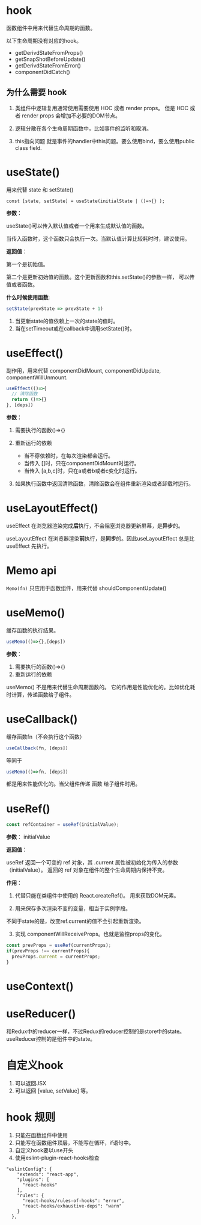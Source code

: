 # hook
函数组件中用来代替生命周期的函数。

以下生命周期没有对应的hook。

- getDerivdStateFromProps()
- getSnapShotBeforeUpdate()
- getDerivdStateFromError()
- componentDidCatch()

## 为什么需要 hook

1. 类组件中逻辑复用通常使用需要使用 HOC 或者 render props。
但是  HOC 或者 render props 会增加不必要的DOM节点。

2. 逻辑分散在各个生命周期函数中，比如事件的监听和取消。

3. this指向问题
就是事件的handler中this问题。要么使用bind，要么使用public class field.

# useState()

用来代替 state 和 setState()

```
const [state, setState] = useState(initialState | ()=>{} );
```

**参数**：

useState()可以传入默认值或者一个用来生成默认值的函数。

当传入函数时，这个函数只会执行一次。当默认值计算比较耗时时，建议使用。

**返回值**：

第一个是初始值。

第二个是更新初始值的函数。这个更新函数和this.setState()的参数一样，
可以传值或者函数。

**什么时候使用函数**:
```js
setState(prevState => prevState + 1)
```
1. 当更新state的值依赖上一次的state的值时。
2. 当在setTimeout或在callback中调用setState()时。


# useEffect()

副作用，用来代替 componentDidMount, componentDidUpdate, componentWillUnmount.

```jsx
useEffect(()=>{
  // 清除函数
  return ()=>{}
}, [deps])
```

**参数**：
1. 需要执行的函数()=>{}
2. 重新运行的依赖
   
   - 当不穿依赖时，在每次渲染都会运行。
   - 当传入 []时，只在componentDidMount时运行。
   - 当传入 [a,b,c]时，只在a或者b或者c变化时运行。

3. 如果执行函数中返回清除函数，清除函数会在组件重新渲染或者卸载时运行。 

# useLayoutEffect()

useEffect 在浏览器渲染完成**后**执行，不会阻塞浏览器更新屏幕，是**异步**的。

useLayoutEffect 在浏览器渲染**前**执行，是**同步**的。因此useLayoutEffect 总是比 useEffect 先执行。


# Memo api

```Memo(fn)```
只应用于函数组件，用来代替 shouldComponentUpdate()

# useMemo()
缓存函数的执行结果。
```jsx
useMemo(()=>{},[deps])
```
**参数**：
1. 需要执行的函数()=>{}
2. 重新运行的依赖

useMemo() 不是用来代替生命周期函数的。
它的作用是性能优化的。比如优化耗时计算，传递函数给子组件。

# useCallback()
缓存函数fn（不会执行这个函数）

```jsx
useCallback(fn, [deps])
```
等同于
```jsx
useMemo(()=>fn, [deps])
```
都是用来性能优化的。当父组件传递 函数 给子组件时用。

# useRef()
```jsx
const refContainer = useRef(initialValue);
```
**参数**：
initialValue

**返回值**：

useRef 返回一个可变的 ref 对象，其 .current 属性被初始化为传入的参数（initialValue）。
返回的 ref 对象在组件的整个生命周期内保持不变。

**作用**：
1. 代替只能在类组件中使用的 React.createRef()。
 用来获取DOM元素。
 
2. 用来保存多次渲染不变的变量，相当于实例字段。

不同于state的是，改变ref.current的值不会引起重新渲染。

3. 实现 componentWillReceiveProps。也就是监控props的变化。

```jsx
const prevProps = useRef(currentProps);
if(prevProps !== currentProps){
  prevProps.current = currentProps;
}
```

# useContext()

# useReducer()
和Redux中的reducer一样，不过Redux的reducer控制的是store中的state。
useReducer控制的是组件中的state。

# 自定义hook
1. 可以返回JSX
2. 可以返回 [value, setValue] 等。

# hook 规则
1. 只能在函数组件中使用
2. 只能写在函数组件顶层，不能写在循环，if语句中。
3. 自定义hook要以use开头
4. 使用eslint-plugin-react-hooks检查
```
"eslintConfig": {
    "extends": "react-app",
    "plugins": [
      "react-hooks"
    ],
    "rules": {
      "react-hooks/rules-of-hooks": "error",
      "react-hooks/exhaustive-deps": "warn"
    }
  },
```





